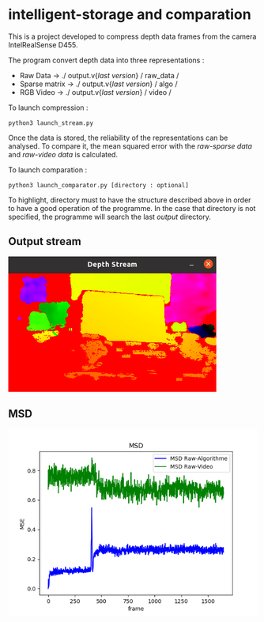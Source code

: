 # intelligent-storage and comparation

This is a project developed to compress depth data frames from the camera IntelRealSense D455.

The program convert depth data into three representations : 

* Raw Data -> ./ output.v{*last version*} / raw_data /
* Sparse matrix -> ./ output.v{*last version*} / algo /
* RGB Video -> ./ output.v{*last version*} / video /

To launch compression : 

```
python3 launch_stream.py
```

Once the data is stored, the reliability of the representations can be analysed. To compare it, the mean squared error with the *raw-sparse data* and *raw-video data* is calculated. 

To launch comparation : 

```
python3 launch_comparator.py [directory : optional]
```

To highlight, directory must to have the structure described above in order to have a good operation of the programme. In the case that directory is not specified, the programme will search the last *output* directory.


## Output stream 
![alt text](pictures/stream_output.png)

## MSD
![alt text](pictures/MSD.png)